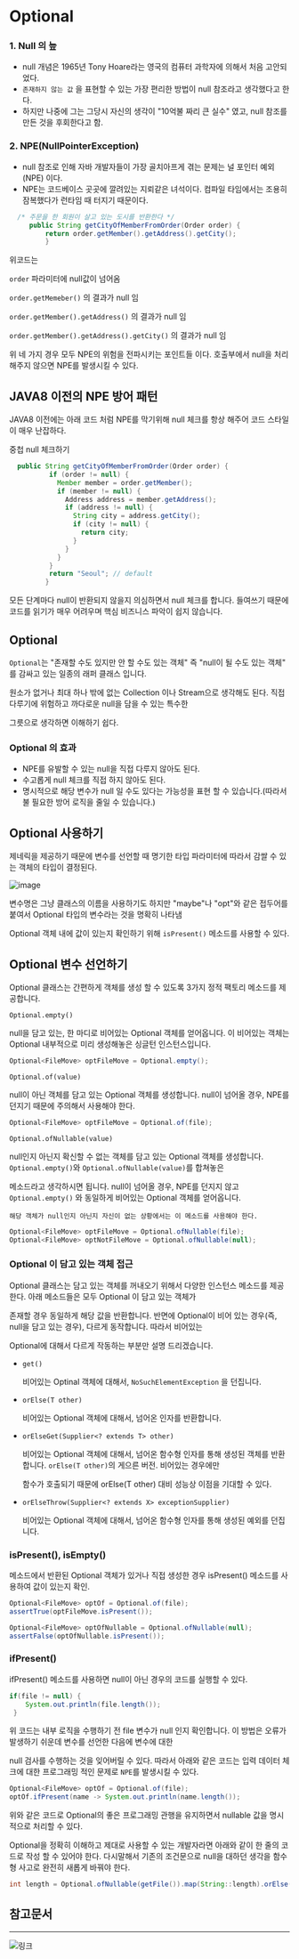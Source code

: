
# Optional
  
  ### 1. Null 의 늪
  
   - null 개념은 1965년 Tony Hoare라는 영국의 컴퓨터 과학자에 의해서 처음 고안되었다.
   - `존재하지 않는 값` 을 표현할 수 있는 가장 편리한 방법이 null 참조라고 생각했다고 한다.
   - 하지만 나중에 그는 그당시 자신의 생각이 "10억불 짜리 큰 실수" 였고, null 참조를 만든 것을 후회한다고 함.


  ### 2. NPE(NullPointerException)
  
   - null 참조로 인해 자바 개발자들이 가장 골치아프게 겪는 문제는 널 포인터 예외(NPE) 이다.
   - NPE는 코드베이스 곳곳에 깔려있는 지뢰같은 녀석이다. 컴파일 타임에서는 조용히 잠복했다가 런타임 때 터지기 때문이다.
 ~~~java
   /* 주문을 한 회원이 살고 있는 도시를 반환한다 */
      public String getCityOfMemberFromOrder(Order order) {
          return order.getMember().getAddress().getCity();
          }
 ~~~
   
   위코드는
   
   `order` 파라미터에 null값이 넘어옴
   
   `order.getMemeber()` 의 결과가 null 임
   
   `order.getMember().getAddress()` 의 결과가 null 임
   
   `order.getMember().getAddress().getCity()` 의 결과가 null 임
   
   위 네 가지 경우 모두 NPE의 위험을 전파시키는 포인트들 이다. 호출부에서 null을 처리해주지 않으면 NPE를 발생시킬 수 있다.
   
   
   ## JAVA8 이전의 NPE 방어 패턴
   
   JAVA8 이전에는 아래 코드 처럼 NPE를 막기위해 null 체크를 항상 해주어 코드 스타일이 매우 난잡하다.
   
   중첩 null 체크하기
 
  ~~~java
    public String getCityOfMemberFromOrder(Order order) {
            if (order != null) {
              Member member = order.getMember();
              if (member != null) {
                Address address = member.getAddress();
                if (address != null) {
                  String city = address.getCity();
                  if (city != null) {
                    return city;
                  }
                }
              }
            }
            return "Seoul"; // default
           }     
   ~~~
   
  모든 단계마다 null이 반환되지 않을지 의심하면서 null 체크를 합니다. 들여쓰기 때문에 코드를 읽기가 매우 어려우며 핵심 비즈니스 파악이 쉽지 않습니다.


## Optional

 `Optional`는 "존재할 수도 있지만 안 할 수도 있는 객체" 즉 "null이 될 수도 있는 객체" 를 감싸고 있는 일종의 래퍼 클래스 입니다.
 
 원소가 없거나 최대 하나 밖에 없는 Collection 이나 Stream으로 생각해도 된다. 직접 다루기에 위험하고 까다로운 null을 담을 수 있는 특수한
 
 그릇으로 생각하면 이해하기 쉽다.
 
 
 ### Optional 의 효과
 
 - NPE를 유발할 수 있는 null을 직접 다루지 않아도 된다.
 - 수고롭게 null 체크를 직접 하지 않아도 된다.
 - 명시적으로 해당 변수가 null 일 수도 있다는 가능성을 표현 할 수 있습니다.(따라서 불 필요한 방어 로직을 줄일 수 있습니다.)


 ## Optional 사용하기
 
  제네릭을 제공하기 때문에 변수를 선언할 때 명기한 타입 파라미터에 따라서 감쌀 수 있는 객체의 타입이 결정된다.
  
  ![image](https://user-images.githubusercontent.com/79154652/145735291-7e279ab1-3752-40cf-b8a9-5ece222fa955.png)
  
  변수명은 그냥 클래스의 이름을 사용하기도 하지만 "maybe"나 "opt"와 같은 접두어를 붙여서 Optional 타입의 변수라는 것을 명확히 나타냄
  
  Optional 객체 내에 값이 있는지 확인하기 위해 `isPresent()` 메소드를 사용할 수 있다.
  
 ## Optional 변수 선언하기

  Optional 클래스는 간편하게 객체를 생성 할 수 있도록 3가지 정적 팩토리 메소드를 제공합니다.
  
 `Optional.empty()`
 
 null을 담고 있는, 한 마디로 비어있는 Optional 객체를 얻어옵니다. 이 비어있는 객체는 Optional 내부적으로 미리 생성해놓은 싱글턴 인스턴스입니다.
 
~~~java
Optional<FileMove> optFileMove = Optional.empty();
~~~

 `Optional.of(value)`
 
 null이 아닌 객체를 담고 있는 Optional 객체를 생성합니다. null이 넘어올 경우, NPE를 던지기 때문에 주의해서 사용해야 한다.
 
 ~~~java
 Optional<FileMove> optFileMove = Optional.of(file);
 ~~~   
 
 
`Optional.ofNullable(value)`

 null인지 아닌지 확신할 수 없는 객체를 담고 있는 Optional 객체를 생성합니다. `Optional.empty()`와 `Optional.ofNullable(value)`를 합쳐놓은
 
 메소드라고 생각하시면 됩니다. null이 넘어올 경우, NPE를 던지지 않고 `Optional.empty()` 와 동일하게 비어있는 Optional 객체를 얻어옵니다.
 
 `해당 객체가 null인지 아닌지 자신이 없는 상황에서는 이 메소드를 사용해야 한다.`
 
 
~~~java
Optional<FileMove> optFileMove = Optional.ofNullable(file);
Optional<FileMove> optNotFileMove = Optional.ofNullable(null);
~~~
 
 ### Optional 이 담고 있는 객체 접근
 
 Optional 클래스는 담고 있는 객체를 꺼내오기 위해서 다양한 인스턴스 메소드를 제공한다. 아래 메소드들은 모두 Optional 이 담고 있는 객체가
 
 존재할 경우 동일하게 해당 값을 반환합니다. 반면에 Optional이 비어 있는 경우(즉, null을 담고 있는 경우), 다르게 동작합니다. 따라서 비어있는 
 
 Optional에 대해서 다르게 작동하는 부분만 설명 드리겠습니다.
 
 - `get()`
    
    비어있는 Optinal 객체에 대해서, `NoSuchElementException` 을 던집니다.
    
 - `orElse(T other)`
    
    비어있는 Optional 객체에 대해서, 넘어온 인자를 반환합니다.
    
 - `orElseGet(Supplier<? extends T> other)`

    비어있는 Optional 객체에 대해서, 넘어온 함수형 인자를 통해 생성된 객체를 반환합니다. `orElse(T other)`의 게으른 버전. 비어있는 경우에만
    
    함수가 호출되기 때문에 orElse(T other) 대비 성능상 이점을 기대할 수 있다.
    
 - `orElseThrow(Supplier<? extends X> exceptionSupplier)`

    비어있는 Optional 객체에 대해서, 넘어온 함수형 인자를 통해 생성된 예외를 던집니다.
    
    
### isPresent(), isEmpty()

메소드에서 반환된 Optional 객체가 있거나 직접 생성한 경우 isPresent() 메소드를 사용하여 값이 있는지 확인.

~~~java
Optional<FileMove> optOf = Optional.of(file);
assertTrue(optFileMove.isPresent());

Optional<FileMove> optOfNullable = Optional.ofNullable(null);
assertFalse(optOfNullable.isPresent());
~~~

### ifPresent()

ifPresent() 메소드를 사용하면 null이 아닌 경우의 코드를 실행할 수 있다.

~~~java
if(file != null) {
    System.out.println(file.length());
 }
~~~

위 코드는 내부 로직을 수행하기 전 file 변수가 null 인지 확인합니다. 이 방법은 오류가 발생하기 쉬운데 변수를 선언한 다음에 변수에 대한 

null 검사를 수행하는 것을 잊어버릴 수 있다. 따라서 아래와 같은 코드는 입력 데이터 체크에 대한 프로그래밍 적인 문제로 `NPE`를 발생시킬 수 있다.


~~~java
Optional<FileMove> optOf = Optional.of(file);
optOf.ifPresent(name -> System.out.println(name.length());
~~~

위와 같은 코드로 Optional의 좋은 프로그래밍 관행을 유지하면서 nullable 값을 명시적으로 처리할 수 있다.

Optional을 정확히 이해하고 제대로 사용할 수 있는 개발자라면 아래와 같이 한 줄의 코드로 작성 할 수 있어야 한다. 다시말해서 기존의 조건문으로 null을 대하던 생각을 함수형 사고로 완전히 새롭게 바꿔야 한다.

~~~java
int length = Optional.ofNullable(getFile()).map(String::length).orElse(0);
~~~

## 참고문서 
---

![링크](https://www.daleseo.com/java8-optional-after/)
